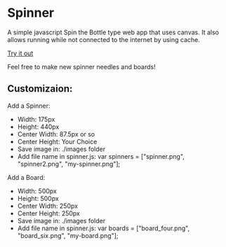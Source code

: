 # Spinner

A simple javascript Spin the Bottle type web app that uses canvas. It also allows running while not connected to the internet by using cache.

[Try it out](https://exomut.github.io/spinner)

Feel free to make new spinner needles and boards!

## Customizaion:

Add a Spinner:
 * Width: 175px
 * Height: 440px
 * Center Width: 87.5px or so
 * Center Height: Your Choice
 * Save image in: ./images folder
 * Add file name in spinner.js: var spinners = ["spinner.png", "spinner2.png", "my-spinner.png"];

Add a Board:
 * Width: 500px
 * Height: 500px
 * Center Width: 250px
 * Center Height: 250px
 * Save image in: ./images folder
 * Add file name in spinner.js: var boards = ["board_four.png", "board_six.png", "my-board.png"];
 
 
